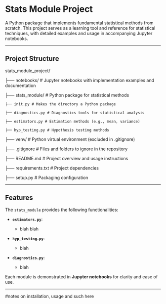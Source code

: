 # Stats Module Project

A Python package that implements fundamental statistical methods from scratch. This project serves as a learning tool and reference for statistical techniques, with detailed examples and usage in accompanying Jupyter notebooks.

---

## **Project Structure**
stats_module_project/ 

├── notebooks/ # Jupyter notebooks with implementation examples and documentation 

├── stats_module/ # Python package for statistical methods 

    ├── init.py # Makes the directory a Python package 

    ├── diagnostics.py # Diagnostics tools for statistical analysis 

    ├── estimators.py # Estimation methods (e.g., mean, variance) 

    ├── hyp_testing.py # Hypothesis testing methods 

├── venv/ # Python virtual environment (excluded in .gitignore)

├── .gitignore # Files and folders to ignore in the repository 

├── README.md # Project overview and usage instructions 

├── requirements.txt # Project dependencies 

├── setup.py # Packaging configuration


---

## **Features**

The `stats_module` provides the following functionalities:

- **`estimators.py`**:
  - blah blah

- **`hyp_testing.py`**:
  - blah
- **`diagnostics.py`**:
  - blah

Each module is demonstrated in **Jupyter notebooks** for clarity and ease of use.

---

#notes on installation, usage and such here